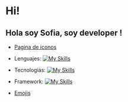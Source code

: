 # Hi! 

## Hola soy Sofia, soy developer !

- [Pagina de iconos](https://github.com/tandpfun/skill-icons)

- Lenguajes: [![My Skills](https://skillicons.dev/icons?i=js,html,css)](https://github.com/Erick-C3)
- Tecnologias: [![My Skills](https://skillicons.dev/icons?i=git,nodejs,mysql)](https://github.com/Erick-C3)
- Framework: [![My Skills](https://skillicons.dev/icons?i=bootstrap,express,react)](https://github.com/Erick-C3)

- [Emojis](https://github.com/ikatyang/emoji-cheat-sheet/blob/master/README.md)

<!--
**SOFIAMEDINAA/sofiamedinaa** is a ✨ _special_ ✨ repository because its `README.md` (this file) appears on your GitHub profile.

Here are some ideas to get you started:

- 🔭 I’m currently working on ...
- 🌱 I’m currently learning ...
- 👯 I’m looking to collaborate on ...
- 🤔 I’m looking for help with ...
- 💬 Ask me about ...
- 📫 How to reach me: ...
- 😄 Pronouns: ...
- ⚡ Fun fact: ...
-->
